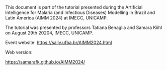 This document is part of the tutorial presented during the Artificial Intelligence for Malaria (and Infectious Diseases) Modelling in Brazil and Latin America (AIMM 2024) at IMECC, UNICAMP.

The tutorial was presented by professors Tatiana Benaglia and Samara Kiihl on August 29th 20204, IMECC, UNICAMP.

Event website: <https://sally.ufba.br/AIMM2024.html>

Web version:

<https://samarafk.github.io/AIMM2024/>